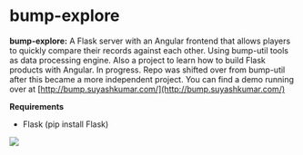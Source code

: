 # bump-explore
**bump-explore:**
A Flask server with an Angular frontend that allows players to quickly compare their records against each other. Using bump-util tools as data processing engine. Also a project to learn how to build Flask products with Angular. In progress. Repo was shifted over from bump-util after this became a more independent project. 
You can find a demo running over at [http://bump.suyashkumar.com/](http://bump.suyashkumar.com/)

**Requirements**
* Flask (pip install Flask) 


![](/images/bumpexplore.gif)
